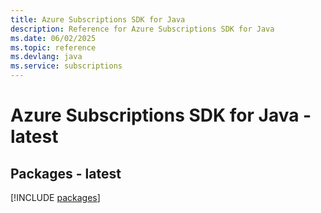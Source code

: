 ```yaml
---
title: Azure Subscriptions SDK for Java
description: Reference for Azure Subscriptions SDK for Java
ms.date: 06/02/2025
ms.topic: reference
ms.devlang: java
ms.service: subscriptions
---
```

# Azure Subscriptions SDK for Java - latest
## Packages - latest
[!INCLUDE [packages](subscriptions-index.md)]